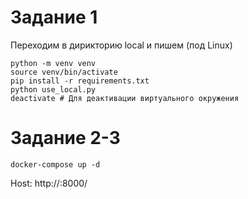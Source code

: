 # Задание 1 
Переходим в дирикторию local и пишем (под Linux)
```
python -m venv venv
source venv/bin/activate
pip install -r requirements.txt
python use_local.py
deactivate # Для деактивации виртуального окружения
```
# Задание 2-3
```
docker-compose up -d
```
Host: http://<host>:8000/